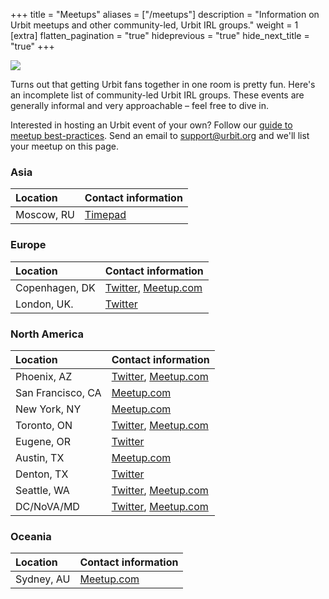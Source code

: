 +++
title = "Meetups"
aliases = ["/meetups"]
description = "Information on Urbit meetups and other community-led, Urbit IRL groups."
weight = 1
[extra]
flatten_pagination = "true"
hideprevious = "true"
hide_next_title = "true"
+++

![](https://media.urbit.org/site/meetup1.jpg)

Turns out that getting Urbit fans together in one room is pretty fun. Here's an incomplete list of community-led Urbit IRL groups. These events are generally informal and very approachable – feel free to dive in.

Interested in hosting an Urbit event of your own? Follow our [guide to meetup best-practices](/community/hosting-a-meetup). Send an email to [support@urbit.org](mailto:support@urbit.org) and we'll list your meetup on this page.

### Asia

| Location   | Contact information                               |
| :--------- | :------------------------------------------------ |
| Moscow, RU | [Timepad](https://urbitmoscow.timepad.ru/events/) |

### Europe

| Location       | Contact information                                                                             |
| :------------- | :---------------------------------------------------------------------------------------------- |
| Copenhagen, DK | [Twitter](https://twitter.com/UrbitCPH), [Meetup.com](https://www.meetup.com/Urbit-Copenhagen/)
| London, UK.    | [Twitter](https://twitter.com/urblon)

### North America

| Location          | Contact information                                                                              |
| :---------------- | :----------------------------------------------------------------------------------------------- |
| Phoenix, AZ       | [Twitter](https://twitter.com/UrbitPHX), [Meetup.com](https://www.meetup.com/urbit-phx/)         |
| San Francisco, CA | [Meetup.com](https://www.meetup.com/urbit-sf/)                                                   |
| New York, NY      | [Meetup.com](https://www.meetup.com/Urbit-New-York/)                                             |
| Toronto, ON       | [Twitter](https://twitter.com/UrbitToronto), [Meetup.com](https://www.meetup.com/Urbit-Toronto/) |
| Eugene, OR        | [Twitter](https://twitter.com/EugeneUrbit)                                                       |
| Austin, TX        | [Meetup.com](https://www.meetup.com/Urbit-Austin/)                                               |
| Denton, TX        | [Twitter](https://twitter.com/UrbitDFW)                                                          |
| Seattle, WA       | [Twitter](https://twitter.com/SeattleUrbit), [Meetup.com](https://www.meetup.com/urbit-seattle/)                                              |
| DC/NoVA/MD        | [Twitter](https://twitter.com/dcurbit), [Meetup.com](https://www.meetup.com/dc-urbit-meetup-group/) |

### Oceania

| Location   | Contact information                               |
| :--------- | :------------------------------------------------ |
| Sydney, AU | [Meetup.com](https://www.meetup.com/Urbit-Sydney) |
